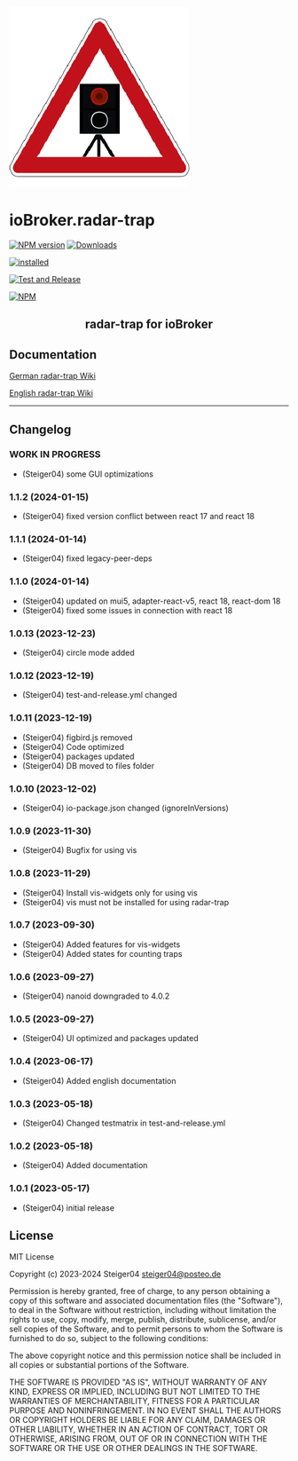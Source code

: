 ![Logo](admin/radar-trap.png)

# ioBroker.radar-trap

[![NPM version](http://img.shields.io/npm/v/iobroker.radar-trap.svg)](https://www.npmjs.com/package/radar-trap)
[![Downloads](https://img.shields.io/npm/dm/iobroker.radar-trap.svg)](https://www.npmjs.com/package/iobroker.radar-trap)

<!-- [![stable](http://iobroker.live/badges/radar-trap-stable.svg)](http://iobroker.live/badges/radar-trap-stable.svg) -->

[![installed](http://iobroker.live/badges/radar-trap-installed.svg)](http://iobroker.live/badges/radar-trap-installed.svg)

<!-- [![Known Vulnerabilities](https://snyk.io/test/github/steiger04/ioBroker.radar-trap/badge.svg)](https://snyk.io/test/github/steiger04/ioBroker.radar-trap) -->
[![Test and Release](https://github.com/Steiger04/ioBroker.radar-trap/actions/workflows/test-and-release.yml/badge.svg)](https://github.com/Steiger04/ioBroker.radar-trap/actions/workflows/test-and-release.yml)

[![NPM](https://nodei.co/npm/iobroker.radar-trap.png?downloads=true)](https://nodei.co/npm/iobroker.radar-trap/)


<h2 align="center">radar-trap for ioBroker</h2>

## Documentation
[German radar-trap Wiki](https://github.com/Steiger04/ioBroker.radar-trap/wiki/radar-trap-Adapter-(deutsch))

[English radar-trap Wiki](https://github.com/Steiger04/ioBroker.radar-trap/wiki/radar-trap-Adapter-(english))

---

## Changelog
<!--
	Placeholder for next versions:
	### __WORK IN PROGRESS__
-->
### __WORK IN PROGRESS__
* (Steiger04) some GUI optimizations

### 1.1.2 (2024-01-15)
* (Steiger04) fixed version conflict between react 17 and react 18

### 1.1.1 (2024-01-14)
* (Steiger04) fixed legacy-peer-deps

### 1.1.0 (2024-01-14)
* (Steiger04) updated on mui5, adapter-react-v5, react 18, react-dom 18
* (Steiger04) fixed some issues in connection with react 18

### 1.0.13 (2023-12-23)
* (Steiger04) circle mode added

### 1.0.12 (2023-12-19)
* (Steiger04) test-and-release.yml changed

### 1.0.11 (2023-12-19)
* (Steiger04) figbird.js removed
* (Steiger04) Code optimized
* (Steiger04) packages updated
* (Steiger04) DB moved to files folder

### 1.0.10 (2023-12-02)
* (Steiger04) io-package.json changed (ignoreInVersions)

### 1.0.9 (2023-11-30)
* (Steiger04) Bugfix for using vis

### 1.0.8 (2023-11-29)
* (Steiger04) Install vis-widgets only for using vis
* (Steiger04) vis must not be installed for using radar-trap

### 1.0.7 (2023-09-30)
* (Steiger04) Added features for vis-widgets
* (Steiger04) Added states for counting traps

### 1.0.6 (2023-09-27)
* (Steiger04) nanoid downgraded to 4.0.2

### 1.0.5 (2023-09-27)
* (Steiger04) UI optimized and packages updated

### 1.0.4 (2023-06-17)
* (Steiger04) Added english documentation

### 1.0.3 (2023-05-18)
* (Steiger04) Changed testmatrix in test-and-release.yml

### 1.0.2 (2023-05-18)
* (Steiger04) Added documentation

### 1.0.1 (2023-05-17)
* (Steiger04) initial release

## License

MIT License

Copyright (c) 2023-2024 Steiger04 <steiger04@posteo.de>

Permission is hereby granted, free of charge, to any person obtaining a copy
of this software and associated documentation files (the "Software"), to deal
in the Software without restriction, including without limitation the rights
to use, copy, modify, merge, publish, distribute, sublicense, and/or sell
copies of the Software, and to permit persons to whom the Software is
furnished to do so, subject to the following conditions:

The above copyright notice and this permission notice shall be included in all
copies or substantial portions of the Software.

THE SOFTWARE IS PROVIDED "AS IS", WITHOUT WARRANTY OF ANY KIND, EXPRESS OR
IMPLIED, INCLUDING BUT NOT LIMITED TO THE WARRANTIES OF MERCHANTABILITY,
FITNESS FOR A PARTICULAR PURPOSE AND NONINFRINGEMENT. IN NO EVENT SHALL THE
AUTHORS OR COPYRIGHT HOLDERS BE LIABLE FOR ANY CLAIM, DAMAGES OR OTHER
LIABILITY, WHETHER IN AN ACTION OF CONTRACT, TORT OR OTHERWISE, ARISING FROM,
OUT OF OR IN CONNECTION WITH THE SOFTWARE OR THE USE OR OTHER DEALINGS IN THE
SOFTWARE.
